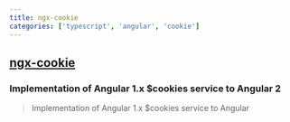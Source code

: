 ```yaml
---
title: ngx-cookie
categories: ['typescript', 'angular', 'cookie']
---
```

## [ngx-cookie](https://github.com/salemdar/ngx-cookie)

### Implementation of Angular 1.x $cookies service to Angular 2



> Implementation of Angular 1.x $cookies service to Angular
